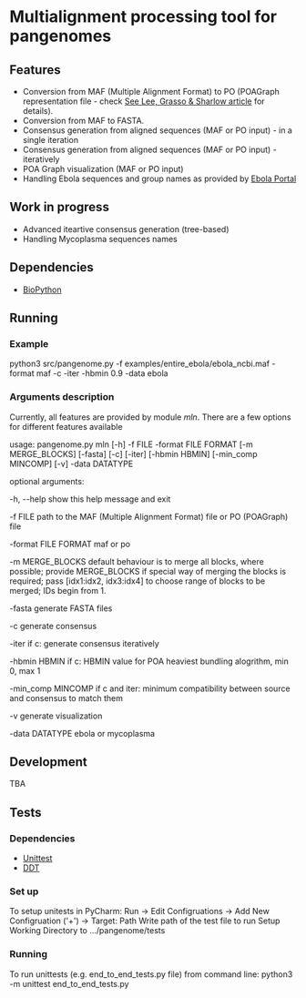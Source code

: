 # Multialignment processing tool for pangenomes

## Features
* Conversion from MAF (Multiple Alignment Format) to PO (POAGraph representation file - check [See Lee, Grasso & Sharlow article](https://academic.oup.com/bioinformatics/article/18/3/452/236691/Multiple-sequence-alignment-using-partial-order) for details).
* Conversion from MAF to FASTA.
* Consensus generation from aligned sequences (MAF or PO input) - in a single iteration
* Consensus generation from aligned sequences (MAF or PO input) - iteratively
* POA Graph visualization (MAF or PO input)
* Handling Ebola sequences and group names as provided by [Ebola Portal](https://genome.ucsc.edu/ebolaPortal/)

## Work in progress
* Advanced iteartive consensus generation (tree-based)
* Handling Mycoplasma sequences names

## Dependencies
* [BioPython](http://biopython.org/wiki/Download)

## Running

### Example
python3 src/pangenome.py -f examples/entire_ebola/ebola_ncbi.maf -format maf -c -iter -hbmin 0.9 -data ebola

### Arguments description
Currently, all features are provided by module *mln*. There are a few options for different features available

usage: pangenome.py mln [-h] -f FILE -format FILE FORMAT [-m MERGE_BLOCKS]
                        [-fasta] [-c] [-iter] [-hbmin HBMIN]
                        [-min_comp MINCOMP] [-v] -data DATATYPE

optional arguments:

  -h, --help         show this help message and exit
  
  -f FILE            path to the MAF (Multiple Alignment Format) file or PO (POAGraph) file
  
  -format FILE FORMAT  maf or po
  
  -m MERGE_BLOCKS    default behaviour is to merge all blocks, where possible; provide MERGE_BLOCKS if special way of merging the blocks is required; pass [idx1:idx2, idx3:idx4] to choose range of blocks to be merged; IDs begin from 1.
  
  -fasta             generate FASTA files
  
  -c                 generate consensus
  
  -iter              if c: generate consensus iteratively
  
  -hbmin HBMIN       if c: HBMIN value for POA heaviest bundling alogrithm, min 0,
                     max 1
                     
  -min_comp MINCOMP  if c and iter: minimum compatibility between source and consensus to
                     match them
                     
  -v                 generate visualization
  
  -data DATATYPE     ebola or mycoplasma
 
## Development
TBA

## Tests

### Dependencies
* [Unittest](https://docs.python.org/3/library/unittest.html)
* [DDT](https://github.com/txels/ddt)

### Set up
To setup unitests in PyCharm:
Run -> Edit Configruations -> Add New Configruation ('+') -> 
Target: Path
Write path of the test file to run
Setup Working Directory to .../pangenome/tests

### Running
To run unittests (e.g. end_to_end_tests.py file) from command line:
python3 -m unittest end_to_end_tests.py

